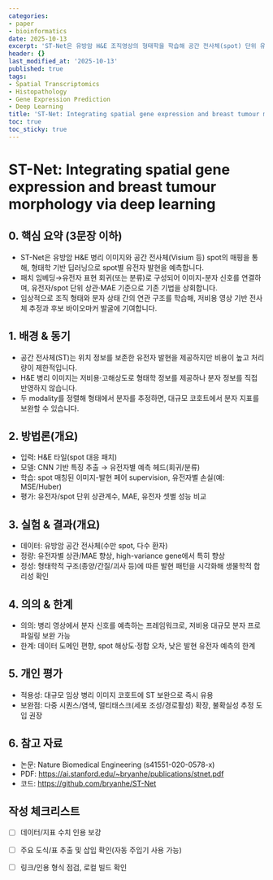```yaml
---
categories:
- paper
- bioinformatics
date: 2025-10-13
excerpt: 'ST-Net은 유방암 H&E 조직영상의 형태학을 학습해 공간 전사체(spot) 단위 유전자 발현을 예측, 형태-분자 정보 융합 가능성을 보여줍니다.'
header: {}
last_modified_at: '2025-10-13'
published: true
tags:
- Spatial Transcriptomics
- Histopathology
- Gene Expression Prediction
- Deep Learning
title: 'ST-Net: Integrating spatial gene expression and breast tumour morphology via deep learning'
toc: true
toc_sticky: true
---
```

# ST-Net: Integrating spatial gene expression and breast tumour morphology via deep learning

## 0. 핵심 요약 (3문장 이하)
- ST-Net은 유방암 H&E 병리 이미지와 공간 전사체(Visium 등) spot의 매핑을 통해, 형태학 기반 딥러닝으로 spot별 유전자 발현을 예측합니다.
- 패치 임베딩→유전자 표현 회귀(또는 분류)로 구성되어 이미지-분자 신호를 연결하며, 유전자/spot 단위 상관·MAE 기준으로 기존 기법을 상회합니다.
- 임상적으로 조직 형태와 분자 상태 간의 연관 구조를 학습해, 저비용 영상 기반 전사체 추정과 후보 바이오마커 발굴에 기여합니다.

## 1. 배경 & 동기
- 공간 전사체(ST)는 위치 정보를 보존한 유전자 발현을 제공하지만 비용이 높고 처리량이 제한적입니다.
- H&E 병리 이미지는 저비용·고해상도로 형태학 정보를 제공하나 분자 정보를 직접 반영하지 않습니다.
- 두 modality를 정렬해 형태에서 분자를 추정하면, 대규모 코호트에서 분자 지표를 보완할 수 있습니다.

## 2. 방법론(개요)
- 입력: H&E 타일(spot 대응 패치)
- 모델: CNN 기반 특징 추출 → 유전자별 예측 헤드(회귀/분류)
- 학습: spot 매칭된 이미지-발현 페어 supervision, 유전자별 손실(예: MSE/Huber)
- 평가: 유전자/spot 단위 상관계수, MAE, 유전자 셋별 성능 비교

## 3. 실험 & 결과(개요)
- 데이터: 유방암 공간 전사체(수만 spot, 다수 환자)
- 정량: 유전자별 상관/MAE 향상, high-variance gene에서 특히 향상
- 정성: 형태학적 구조(종양/간질/괴사 등)에 따른 발현 패턴을 시각화해 생물학적 합리성 확인

## 4. 의의 & 한계
- 의의: 병리 영상에서 분자 신호를 예측하는 프레임워크로, 저비용 대규모 분자 프로파일링 보완 가능
- 한계: 데이터 도메인 편향, spot 해상도·정합 오차, 낮은 발현 유전자 예측의 한계

## 5. 개인 평가
- 적용성: 대규모 임상 병리 이미지 코호트에 ST 보완으로 즉시 유용
- 보완점: 다중 시퀀스/염색, 멀티태스크(세포 조성/경로활성) 확장, 불확실성 추정 도입 권장

## 6. 참고 자료
- 논문: Nature Biomedical Engineering (s41551-020-0578-x)
- PDF: https://ai.stanford.edu/~bryanhe/publications/stnet.pdf
- 코드: https://github.com/bryanhe/ST-Net

## 작성 체크리스트
- [ ] 데이터/지표 수치 인용 보강
- [ ] 주요 도식/표 추출 및 삽입 확인(자동 주입기 사용 가능)
- [ ] 링크/인용 형식 점검, 로컬 빌드 확인

